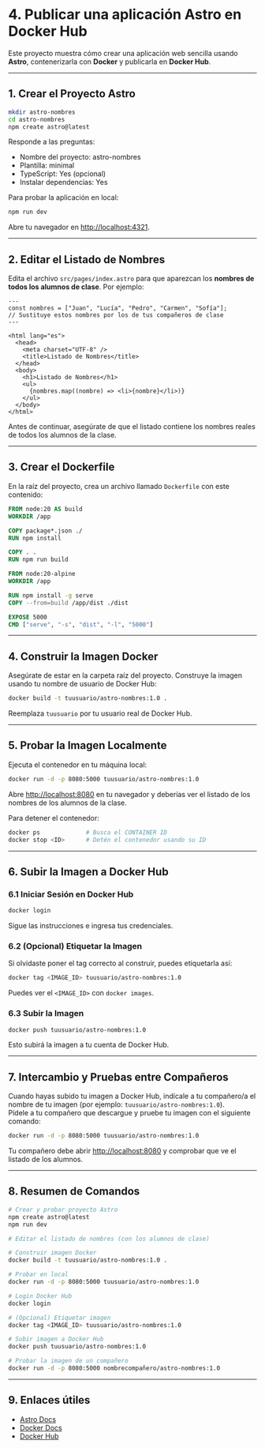 # 4. Publicar una aplicación Astro en Docker Hub

Este proyecto muestra cómo crear una aplicación web sencilla usando **Astro**, contenerizarla con **Docker** y publicarla en **Docker Hub**.

---

## 1. Crear el Proyecto Astro

```bash
mkdir astro-nombres
cd astro-nombres
npm create astro@latest
```

Responde a las preguntas:
- Nombre del proyecto: astro-nombres
- Plantilla: minimal
- TypeScript: Yes (opcional)
- Instalar dependencias: Yes

Para probar la aplicación en local:

```bash
npm run dev
```

Abre tu navegador en [http://localhost:4321](http://localhost:4321).

---

## 2. Editar el Listado de Nombres

Edita el archivo `src/pages/index.astro` para que aparezcan los **nombres de todos los alumnos de clase**. Por ejemplo:

```astro
---
const nombres = ["Juan", "Lucía", "Pedro", "Carmen", "Sofía"];
// Sustituye estos nombres por los de tus compañeros de clase
---

<html lang="es">
  <head>
    <meta charset="UTF-8" />
    <title>Listado de Nombres</title>
  </head>
  <body>
    <h1>Listado de Nombres</h1>
    <ul>
      {nombres.map((nombre) => <li>{nombre}</li>)}
    </ul>
  </body>
</html>
```

Antes de continuar, asegúrate de que el listado contiene los nombres reales de todos los alumnos de la clase.

---

## 3. Crear el Dockerfile

En la raíz del proyecto, crea un archivo llamado `Dockerfile` con este contenido:

```dockerfile
FROM node:20 AS build
WORKDIR /app

COPY package*.json ./
RUN npm install

COPY . .
RUN npm run build

FROM node:20-alpine
WORKDIR /app

RUN npm install -g serve
COPY --from=build /app/dist ./dist

EXPOSE 5000
CMD ["serve", "-s", "dist", "-l", "5000"]
```

---

## 4. Construir la Imagen Docker

Asegúrate de estar en la carpeta raíz del proyecto. Construye la imagen usando tu nombre de usuario de Docker Hub:

```bash
docker build -t tuusuario/astro-nombres:1.0 .
```

Reemplaza `tuusuario` por tu usuario real de Docker Hub.

---

## 5. Probar la Imagen Localmente

Ejecuta el contenedor en tu máquina local:

```bash
docker run -d -p 8080:5000 tuusuario/astro-nombres:1.0
```

Abre [http://localhost:8080](http://localhost:8080) en tu navegador y deberías ver el listado de los nombres de los alumnos de la clase.

Para detener el contenedor:

```bash
docker ps             # Busca el CONTAINER ID
docker stop <ID>      # Detén el contenedor usando su ID
```

---

## 6. Subir la Imagen a Docker Hub

### 6.1 Iniciar Sesión en Docker Hub

```bash
docker login
```
Sigue las instrucciones e ingresa tus credenciales.

### 6.2 (Opcional) Etiquetar la Imagen

Si olvidaste poner el tag correcto al construir, puedes etiquetarla así:

```bash
docker tag <IMAGE_ID> tuusuario/astro-nombres:1.0
```
Puedes ver el `<IMAGE_ID>` con `docker images`.

### 6.3 Subir la Imagen

```bash
docker push tuusuario/astro-nombres:1.0
```
Esto subirá la imagen a tu cuenta de Docker Hub.

---

## 7. Intercambio y Pruebas entre Compañeros

Cuando hayas subido tu imagen a Docker Hub, indícale a tu compañero/a el nombre de tu imagen (por ejemplo: `tuusuario/astro-nombres:1.0`).  
Pídele a tu compañero que descargue y pruebe tu imagen con el siguiente comando:

```bash
docker run -d -p 8080:5000 tuusuario/astro-nombres:1.0
```

Tu compañero debe abrir [http://localhost:8080](http://localhost:8080) y comprobar que ve el listado de los alumnos.

---

## 8. Resumen de Comandos

```bash
# Crear y probar proyecto Astro
npm create astro@latest
npm run dev

# Editar el listado de nombres (con los alumnos de clase)

# Construir imagen Docker
docker build -t tuusuario/astro-nombres:1.0 .

# Probar en local
docker run -d -p 8080:5000 tuusuario/astro-nombres:1.0

# Login Docker Hub
docker login

# (Opcional) Etiquetar imagen
docker tag <IMAGE_ID> tuusuario/astro-nombres:1.0

# Subir imagen a Docker Hub
docker push tuusuario/astro-nombres:1.0

# Probar la imagen de un compañero
docker run -d -p 8080:5000 nombrecompañero/astro-nombres:1.0
```

---

## 9. Enlaces útiles

- [Astro Docs](https://docs.astro.build/)
- [Docker Docs](https://docs.docker.com/)
- [Docker Hub](https://hub.docker.com/)
